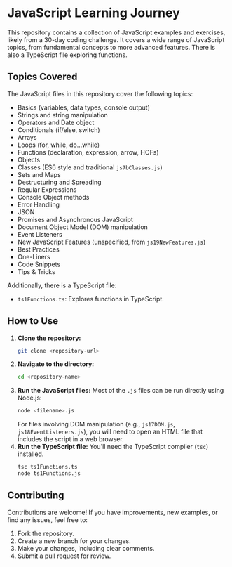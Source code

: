 # JavaScript Learning Journey

This repository contains a collection of JavaScript examples and exercises, likely from a 30-day coding challenge. It covers a wide range of JavaScript topics, from fundamental concepts to more advanced features. There is also a TypeScript file exploring functions.

## Topics Covered

The JavaScript files in this repository cover the following topics:

*   Basics (variables, data types, console output)
*   Strings and string manipulation
*   Operators and Date object
*   Conditionals (if/else, switch)
*   Arrays
*   Loops (for, while, do...while)
*   Functions (declaration, expression, arrow, HOFs)
*   Objects
*   Classes (ES6 style and traditional `js7bClasses.js`)
*   Sets and Maps
*   Destructuring and Spreading
*   Regular Expressions
*   Console Object methods
*   Error Handling
*   JSON
*   Promises and Asynchronous JavaScript
*   Document Object Model (DOM) manipulation
*   Event Listeners
*   New JavaScript Features (unspecified, from `js19NewFeatures.js`)
*   Best Practices
*   One-Liners
*   Code Snippets
*   Tips & Tricks

Additionally, there is a TypeScript file:

*   `ts1Functions.ts`: Explores functions in TypeScript.

## How to Use

1.  **Clone the repository:**
    ```bash
    git clone <repository-url>
    ```
2.  **Navigate to the directory:**
    ```bash
    cd <repository-name>
    ```
3.  **Run the JavaScript files:**
    Most of the `.js` files can be run directly using Node.js:
    ```bash
    node <filename>.js
    ```
    For files involving DOM manipulation (e.g., `js17DOM.js`, `js18EventListeners.js`), you will need to open an HTML file that includes the script in a web browser.
4.  **Run the TypeScript file:**
    You'll need the TypeScript compiler (`tsc`) installed.
    ```bash
    tsc ts1Functions.ts
    node ts1Functions.js
    ```

## Contributing

Contributions are welcome! If you have improvements, new examples, or find any issues, feel free to:

1.  Fork the repository.
2.  Create a new branch for your changes.
3.  Make your changes, including clear comments.
4.  Submit a pull request for review.
